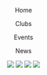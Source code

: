  <html>
<head>
  <meta charset="utf-8"/>
  <link rel="stylesheet" href="https://maxcdn.bootstrapcdn.com/bootstrap/3.3.6/css/bootstrap.min.css" integrity="sha384-1q8mTJOASx8j1Au+a5WDVnPi2lkFfwwEAa8hDDdjZlpLegxhjVME1fgjWPGmkzs7" crossorigin="anonymous">
  <link href='https://fonts.googleapis.com/css?family=Roboto:300,400,700' rel='stylesheet' type='text/css'>
  <link rel="stylesheet" type="text/css" href="main.css">
</head>
<body>
  <header class="container">
    <div class="row">
      <nav class="col-sm-4 text-left">
         <p>Home</p>
      <p>Clubs</p>
      <p>Events</p>
      <p>News</p>
      <nav class="col-sm-8 text-right">
        <img src="https://s3.amazonaws.com/codecademy-content/projects/make-a-website/lesson-4/instagram.svg">
        <img src="https://gibbesartofdesign.files.wordpress.com/2015/12/socialmedia-icons-gray_twitter-circle.png">
        <img src="http://www.allthelittlethings.co.uk/userimages/FACEBOOK%20LOGO.jpg">
        <img src="http://green-me-up.com/wp-content/uploads/2016/12/email-logo-grey.png">
      </nav>
    </div>
  </header>




<!---<html>
 <head>
  <meta charset="utf-8"/>
  <link rel="stylesheet" href="https://maxcdn.bootstrapcdn.com/bootstrap/3.3.6/css/bootstrap.min.css" integrity="sha384-1q8mTJOASx8j1Au+a5WDVnPi2lkFfwwEAa8hDDdjZlpLegxhjVME1fgjWPGmkzs7" crossorigin="anonymous">
  <link href='https://fonts.googleapis.com/css?family=Roboto:300,400,700' rel='stylesheet' type='text/css'>
  <link rel="stylesheet" type="text/css" href="main.css">
</head>
<body>
  <header class="container" >
    <div class="row">
    <nav class="col-sm-8" align="right">
      <p>Home</p>
      <p>Clubs</p>
      <p>Events</p>
      <p>News</p>
</nav>
      <nav class="col-sm-4" align="left">
        <img src="https://s3.amazonaws.com/codecademy-content/projects/make-a-website/lesson-4/instagram.svg" height="45">
        <img src="https://gibbesartofdesign.files.wordpress.com/2015/12/socialmedia-icons-gray_twitter-circle.png" height="45">
        <img src="http://www.allthelittlethings.co.uk/userimages/FACEBOOK%20LOGO.jpg" height="45">
        <img src="http://green-me-up.com/wp-content/uploads/2016/12/email-logo-grey.png" height="45">
      </nav>
     
